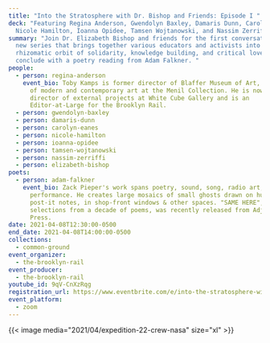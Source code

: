```yaml
---
title: "Into the Stratosphere with Dr. Bishop and Friends: Episode I "
deck: "Featuring Regina Anderson, Gwendolyn Baxley, Damaris Dunn, Carolyn Eanes,
  Nicole Hamilton, Ioanna Opidee, Tamsen Wojtanowski, and Nassim Zerriffi "
summary: "Join Dr. Elizabeth Bishop and friends for the first conversation in a
  new series that brings together various educators and activists into the
  rhizomatic orbit of solidarity, knowledge building, and critical love. We
  conclude with a poetry reading from Adam Falkner. "
people:
  - person: regina-anderson
    event_bio: Toby Kamps is former director of Blaffer Museum of Art, and curator
      of modern and contemporary art at the Menil Collection. He is now the
      director of external projects at White Cube Gallery and is an
      Editor-at-Large for the Brooklyn Rail.
  - person: gwendolyn-baxley
  - person: damaris-dunn
  - person: carolyn-eanes
  - person: nicole-hamilton
  - person: ioanna-opidee
  - person: tamsen-wojtanowski
  - person: nassim-zerriffi
  - person: elizabeth-bishop
poets:
  - person: adam-falkner
    event_bio: Zack Pieper's work spans poetry, sound, song, radio art, and
      performance. He creates large mosaics of small ghosts drawn on hundreds of
      post-it notes, in shop-front windows & other spaces. "SAME HERE",
      selections from a decade of poems, was recently released from Adjunct
      Press.
date: 2021-04-08T12:30:00-0500
end_date: 2021-04-08T14:00:00-0500
collections:
  - common-ground
event_organizer:
  - the-brooklyn-rail
event_producer:
  - the-brooklyn-rail
youtube_id: 9qV-CnXzRqg
registration_url: https://www.eventbrite.com/e/into-the-stratosphere-with-dr-bishop-and-friends-episode-i-tickets-148941908257
event_platform:
  - zoom
---
```

{{< image media="2021/04/expedition-22-crew-nasa" size="xl" >}}